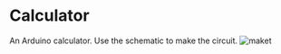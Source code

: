 # Calculator
An Arduino calculator.
Use the schematic to make the circuit.
![maket](https://user-images.githubusercontent.com/71380665/119145922-caf3ec00-ba52-11eb-9d01-0d2a3fe3c5aa.jpg)
